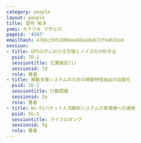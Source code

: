 ```yaml
---
category: people
layout: people
title: 望月 祐洋
yomi: モチヅキ マサヒロ
pageid: '4347'
emailhash: 47b6c3951880ee468a18eb72f64632e8
session:
- title: GPSログにおける欠損とノイズの分析手法
  psid: 7D-1
  sessiontitle: 位置推定(1)
  sessionid: 7d
  role: 著者
- title: 移動支援システムのための移動特性抽出の自動化
  psid: 2E-1
  sessiontitle: 行動認識
  sessionid: 2e
  role: 著者
- title: Wi-Fiパケット人流解析システムの実環境への適用
  psid: 5G-5
  sessiontitle: ライフロギング
  sessionid: 5g
  role: 著者
---
```

